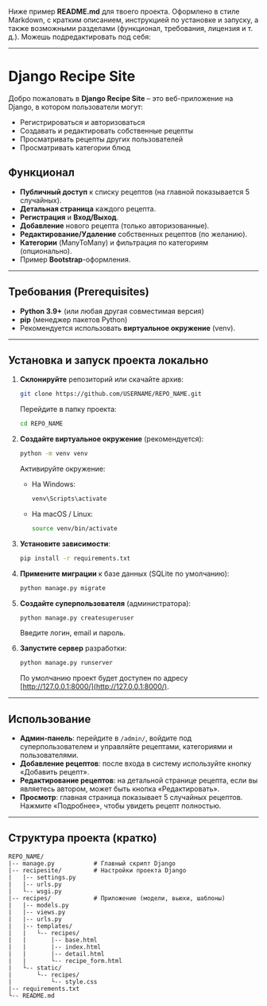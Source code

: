 Ниже пример **README.md** для твоего проекта. Оформлено в стиле Markdown, с кратким описанием, инструкцией по установке и запуску, а также возможными разделами (функционал, требования, лицензия и т. д.). Можешь подредактировать под себя:

---

# Django Recipe Site

Добро пожаловать в **Django Recipe Site** – это веб-приложение на Django, в котором пользователи могут:
- Регистрироваться и авторизоваться
- Создавать и редактировать собственные рецепты
- Просматривать рецепты других пользователей
- Просматривать категории блюд

## Функционал

- **Публичный доступ** к списку рецептов (на главной показывается 5 случайных).
- **Детальная страница** каждого рецепта.
- **Регистрация** и **Вход/Выход**.
- **Добавление** нового рецепта (только авторизованные).
- **Редактирование/Удаление** собственных рецептов (по желанию).
- **Категории** (ManyToMany) и фильтрация по категориям (опционально).
- Пример **Bootstrap**-оформления.

---

## Требования (Prerequisites)

- **Python 3.9+** (или любая другая совместимая версия)
- **pip** (менеджер пакетов Python)
- Рекомендуется использовать **виртуальное окружение** (venv).

---

## Установка и запуск проекта локально

1. **Склонируйте** репозиторий или скачайте архив:
   ```bash
   git clone https://github.com/USERNAME/REPO_NAME.git
   ```
   Перейдите в папку проекта:
   ```bash
   cd REPO_NAME
   ```

2. **Создайте виртуальное окружение** (рекомендуется):
   ```bash
   python -m venv venv
   ```
   Активируйте окружение:
   - На Windows:
     ```bash
     venv\Scripts\activate
     ```
   - На macOS / Linux:
     ```bash
     source venv/bin/activate
     ```

3. **Установите зависимости**:
   ```bash
   pip install -r requirements.txt
   ```

4. **Примените миграции** к базе данных (SQLite по умолчанию):
   ```bash
   python manage.py migrate
   ```

5. **Создайте суперпользователя** (администратора):
   ```bash
   python manage.py createsuperuser
   ```
   Введите логин, email и пароль.

6. **Запустите сервер** разработки:
   ```bash
   python manage.py runserver
   ```
   По умолчанию проект будет доступен по адресу [http://127.0.0.1:8000/](http://127.0.0.1:8000/).

---

## Использование

- **Админ-панель**: перейдите в `/admin/`, войдите под суперпользователем и управляйте рецептами, категориями и пользователями.
- **Добавление рецептов**: после входа в систему используйте кнопку «Добавить рецепт».
- **Редактирование рецептов**: на детальной странице рецепта, если вы являетесь автором, может быть кнопка «Редактировать».
- **Просмотр**: главная страница показывает 5 случайных рецептов. Нажмите «Подробнее», чтобы увидеть рецепт полностью.

---

## Структура проекта (кратко)

```
REPO_NAME/
|-- manage.py           # Главный скрипт Django
|-- recipesite/         # Настройки проекта Django
|   |-- settings.py
|   |-- urls.py
|   └-- wsgi.py
|-- recipes/            # Приложение (модели, вьюхи, шаблоны)
|   |-- models.py
|   |-- views.py
|   |-- urls.py
|   |-- templates/
|   |   └-- recipes/
|   |       |-- base.html
|   |       |-- index.html
|   |       |-- detail.html
|   |       └-- recipe_form.html
|   └-- static/
|       └-- recipes/
|           └-- style.css
|-- requirements.txt
└-- README.md
```

